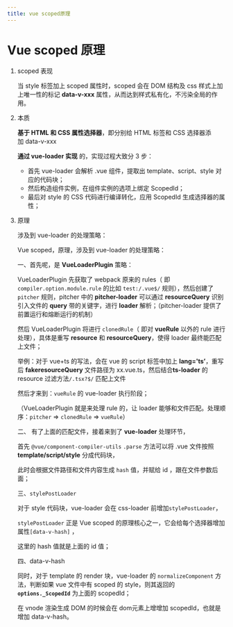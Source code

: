 ```yaml
---
title: vue scoped原理
---
```

# Vue scoped 原理

1. scoped 表现
    
    当 style 标签加上 scoped 属性时，scoped 会在 DOM 结构及 css 样式上加上唯一性的标记 **data-v-xxx** 属性，从而达到样式私有化，不污染全局的作用。
    
2. 本质
    
    **基于 HTML 和 CSS 属性选择器**，即分别给 HTML 标签和 CSS 选择器添加 data-v-xxx
    
    **通过 vue-loader 实现** 的，实现过程大致分 3 步：
    
    - 首先 vue-loader 会解析 .vue 组件，提取出 template、script、style 对应的代码块；
    - 然后构造组件实例，在组件实例的选项上绑定 ScopedId；
    - 最后对 style 的 CSS 代码进行编译转化，应用 ScopedId 生成选择器的属性；
    
3. 原理
    
    涉及到 vue-loader 的处理策略：
    
    Vue scoped，原理，涉及到 vue-loader 的处理策略：
    
    一、首先呢，是 **VueLoaderPlugin** 策略：
    
    VueLoaderPlugin 先获取了 webpack 原来的 rules（ 即 `compiler.option.module.rule` 的比如 `test:/.vue$/` 规则），然后创建了`pitcher` 规则，pitcher 中的 **pitcher-loader** 可以通过 **resourceQuery** 识别引入文件的 **query** 带的关键字，进行 **loader** 解析；（pitcher-loader 提供了前置运行和熔断运行的机制）
    
    然后 VueLoaderPlugin 将进行 `clonedRule`（ 即对 **vueRule** 以外的 rule 进行处理），具体是重写 **resource** 和 **resourceQuery**，使得 loader 最终能匹配上文件；
    
    举例：对于 vue+ts 的写法，会在 vue 的 script 标签中加上 **lang='ts’**，重写后 **fakeresourceQuery** 文件路径为 xx.vue.ts，然后结合**ts-loader** 的 resource 过滤方法`/.tsx?$/` 匹配上文件
    
    然后才来到：`vueRule` 的 vue-loader 执行阶段；
    
    （VueLoaderPlugin 就是来处理 rule 的，让 loader 能够和文件匹配。处理顺序：`pitcher` ⇒ `clonedRule` ⇒ `vueRule`）
    
    二、  有了上面的匹配文件，接着来到了 **vue-loader** 处理环节，
    
    首先 `@vue/component-compiler-utils` `.parse` 方法可以将 .vue 文件按照 **template/script/style** 分成代码块，
    
    此时会根据文件路径和文件内容生成 `hash` 值，并赋给 id ，跟在文件参数后面；
    
    三、`stylePostLoader` 
    
    对于 style 代码块，vue-loader 会在 css-loader 前增加`stylePostLoader`，
    
    `stylePostLoader` 正是 Vue scoped 的原理核心之一，它会给每个选择器增加属性`[data-v-hash]` ，
    
    这里的 hash 值就是上面的 id 值；
    
    四、data-v-hash 
    
    同时，对于 template 的 render 块，vue-loader 的 `normalizeComponent` 方法，判断如果 vue 文件中有 scoped 的 style，则其返回的 **`options._ScopedId`** 为上面的 scopedId；
    
    在 vnode 渲染生成 DOM 的时候会在 dom元素上增增加 scopedId，也就是增加 data-v-hash。